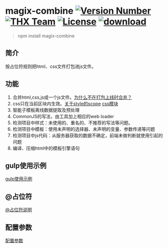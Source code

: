 # magix-combine [![Version Number](https://img.shields.io/npm/v/magix-combine.svg)](https://github.com/thx/magix-combine/ "Version Number") [![THX Team](https://img.shields.io/badge/team-THX-green.svg)](https://thx.github.io/ "THX Team") [![License](https://img.shields.io/badge/license-MIT-orange.svg)](https://opensource.org/licenses/MIT "License") [![download](https://img.shields.io/npm/dm/magix-combine.svg)](https://www.npmjs.com/package/magix-combine)
> npm install magix-combine

## 简介
按占位符规则把html、css文件打包进js文件。

## 功能
1. 合并html,css,js成一个js文件。[为什么不在打包上线时合并？](https://github.com/thx/magix-combine/issues/5)
2. css只在当前区块内生效。[关于style的scope](https://github.com/thx/magix-combine/issues/6) [css模块](http://www.75team.com/post/1049.html)
3. 智能子模板离线数据提取及预处理
4. CommonJS的写法，由工具加上相应的web loader
5. 检测项目中样式：未使用的、重名的、不推荐的写法等问题。
6. 检测项目中模板：使用未声明的选择器、未声明的变量、参数传递等问题
7. 检测项目中js代码：从服务器获取的数据不确定，前端未做判断就使用引起的问题
8. 编译、压缩html中的模板引擎语句

## gulp使用示例
[gulp使用示例](https://github.com/thx/magix-combine/issues/16)

## @占位符
[@占位符说明](https://github.com/thx/magix-combine/issues/15)


## 配置参数
[配置参数](https://github.com/thx/magix-combine/issues/17)
